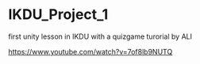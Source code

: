 # IKDU_Project_1

 first unity lesson in IKDU with a quizgame turorial by ALI

https://www.youtube.com/watch?v=7of8lb9NUTQ
